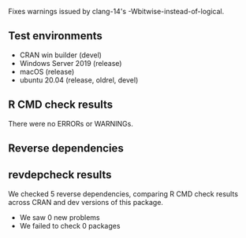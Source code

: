 Fixes warnings issued by clang-14's -Wbitwise-instead-of-logical.

## Test environments

* CRAN win builder (devel)
* Windows Server 2019 (release)
* macOS (release)
* ubuntu 20.04 (release, oldrel, devel)

## R CMD check results

There were no ERRORs or WARNINGs. 

## Reverse dependencies

## revdepcheck results

We checked 5 reverse dependencies, comparing R CMD check results across CRAN 
and dev versions of this package.

 * We saw 0 new problems
 * We failed to check 0 packages
